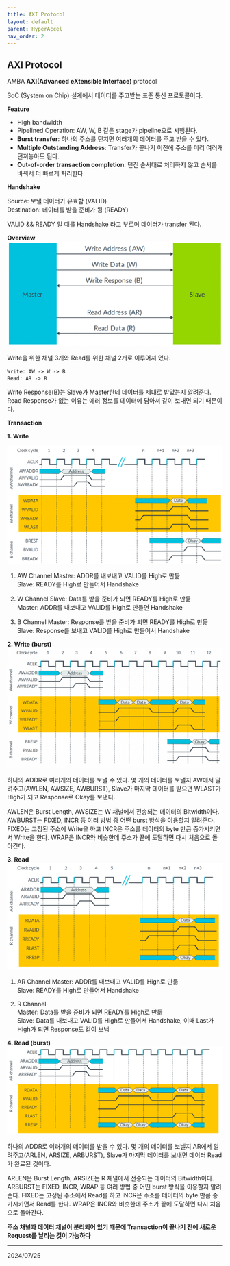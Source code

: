 ```yaml
---
title: AXI Protocol
layout: default
parent: HyperAccel
nav_order: 2
---
```


## AXI Protocol  

AMBA **AXI(Advanced eXtensible Interface)** protocol  


SoC (System on Chip) 설계에서 데이터를 주고받는 표준 통신 프로토콜이다.

**Feature**  
- High bandwidth  
- Pipelined Operation: AW, W, B 같은 stage가 pipeline으로 시행된다.    
- **Burst transfer**: 하나의 주소를 던지면 여러개의 데이터를 주고 받을 수 있다.  
- **Multiple Outstanding Address**: Transfer가 끝나기 이전에 주소를 미리 여러개 던져놓아도 된다.  
- **Out-of-order transaction completion**: 던진 순서대로 처리하지 않고 순서를 바꿔서 더 빠르게 처리한다.  


**Handshake** 

Source: 보낼 데이터가 유효함 (VALID)  
Destination: 데이터를 받을 준비가 됨 (READY)

VALID && READY 일 때를 Handshake 라고 부르며 데이터가 transfer 된다.  



**Overview**  
![AXI-Channels](../images/axi-channels.png)  


Write을 위한 채널 3개와 Read를 위한 채널 2개로 이루어져 있다.
```
Write: AW -> W -> B  
Read: AR -> R
```
Write Response(B)는 Slave가 Master한테 데이터를 제대로 받았는지 알려준다. Read Response가 없는 이유는 에러 정보를 데이터에 담아서 같이 보내면 되기 때문이다.  


**Transaction**  

**1. Write**  

![AXI-Write-Transaction](../images/write-transaction.png)

1. AW Channel
Master: ADDR를 내보내고 VALID를 High로 만듦  
Slave: READY를 High로 만들어서 Handshake  

2. W Channel
Slave: Data를 받을 준비가 되면 READY를 High로 만듦  
Master: ADDR를 내보내고 VALID를 High로 만들면 Handshake  

3. B Channel
Master: Response를 받을 준비가 되면 READY를 High로 만듦  
Slave: Response를 보내고 VALID를 High로 만들어서 Handshake  

**2. Write (burst)**  
![Burst](../images/write-transaction-multiple-data-items.png)

하나의 ADDR로 여러개의 데이터를 보낼 수 있다. 몇 개의 데이터를 보낼지 AW에서 알려주고(AWLEN, AWSIZE, AWBURST), Slave가 마지막 데이터를 받으면 WLAST가 High가 되고 Response로 Okay를 보낸다.  

AWLEN은 Burst Length, AWSIZE는 W 채널에서 전송되는 데이터의 Bitwidth이다. AWBURST는 FIXED, INCR 등 여러 방법 중 어떤 burst 방식을 이용할지 알려준다. FIXED는 고정된 주소에 Write을 하고 INCR은 주소를 데이터의 byte 만큼 증가시키면서 Write을 한다. WRAP은 INCR와 비슷한데 주소가 끝에 도달하면 다시 처음으로 돌아간다.  

**3. Read**  
![AXI-Read-Transaction](../images/read-transaction.png)  

1. AR Channel
Master: ADDR를 내보내고 VALID를 High로 만듦  
Slave: READY를 High로 만들어서 Handshake  

2. R Channel  
Master: Data를 받을 준비가 되면 READY를 High로 만듦  
Slave: Data를 내보내고 VALID를 High로 만들어서 Handshake, 이때 Last가 High가 되면 Response도 같이 보냄  

**4. Read (burst)**  
![Burst](../images/read-transaction-multiple-data-items.png)

하나의 ADDR로 여러개의 데이터를 받을 수 있다. 몇 개의 데이터를 보낼지 AR에서 알려주고(ARLEN, ARSIZE, ARBURST), Slave가 마지막 데이터를 보내면 데이터 Read가 완료된 것이다.   

ARLEN은 Burst Length, ARSIZE는 R 채널에서 전송되는 데이터의 Bitwidth이다. ARBURST는 FIXED, INCR, WRAP 등 여러 방법 중 어떤 burst 방식을 이용할지 알려준다. FIXED는 고정된 주소에서 Read를 하고 INCR은 주소를 데이터의 byte 만큼 증가시키면서 Read를 한다. WRAP은 INCR와 비슷한데 주소가 끝에 도달하면 다시 처음으로 돌아간다.  

**주소 채널과 데이터 채널이 분리되어 있기 때문에 Transaction이 끝나기 전에 새로운 Request를 날리는 것이 가능하다**  

---

2024/07/25